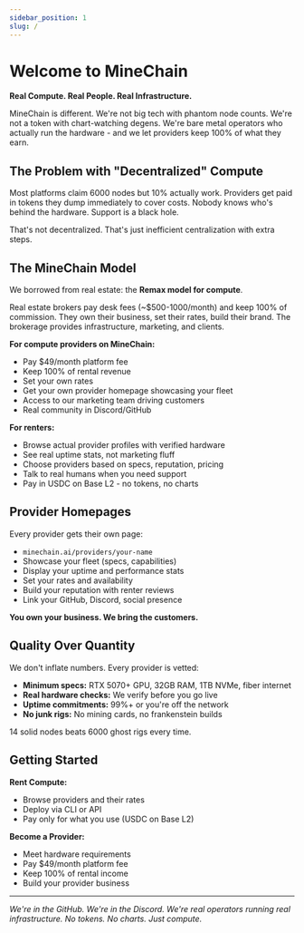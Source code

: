 ```yaml
---
sidebar_position: 1
slug: /
---
```


# Welcome to MineChain

**Real Compute. Real People. Real Infrastructure.**

MineChain is different. We're not big tech with phantom node counts. We're not a token with chart-watching degens. We're bare metal operators who actually run the hardware - and we let providers keep 100% of what they earn.

## The Problem with "Decentralized" Compute

Most platforms claim 6000 nodes but 10% actually work. Providers get paid in tokens they dump immediately to cover costs. Nobody knows who's behind the hardware. Support is a black hole.

That's not decentralized. That's just inefficient centralization with extra steps.

## The MineChain Model

We borrowed from real estate: the **Remax model for compute**.

Real estate brokers pay desk fees (~$500-1000/month) and keep 100% of commission. They own their business, set their rates, build their brand. The brokerage provides infrastructure, marketing, and clients.

**For compute providers on MineChain:**
- Pay $49/month platform fee
- Keep 100% of rental revenue
- Set your own rates
- Get your own provider homepage showcasing your fleet
- Access to our marketing team driving customers
- Real community in Discord/GitHub

**For renters:**
- Browse actual provider profiles with verified hardware
- See real uptime stats, not marketing fluff
- Choose providers based on specs, reputation, pricing
- Talk to real humans when you need support
- Pay in USDC on Base L2 - no tokens, no charts

## Provider Homepages

Every provider gets their own page:
- `minechain.ai/providers/your-name`
- Showcase your fleet (specs, capabilities)
- Display your uptime and performance stats
- Set your rates and availability
- Build your reputation with renter reviews
- Link your GitHub, Discord, social presence

**You own your business. We bring the customers.**

## Quality Over Quantity

We don't inflate numbers. Every provider is vetted:
- **Minimum specs:** RTX 5070+ GPU, 32GB RAM, 1TB NVMe, fiber internet
- **Real hardware checks:** We verify before you go live
- **Uptime commitments:** 99%+ or you're off the network
- **No junk rigs:** No mining cards, no frankenstein builds

14 solid nodes beats 6000 ghost rigs every time.

## Getting Started

**Rent Compute:**
- Browse providers and their rates
- Deploy via CLI or API
- Pay only for what you use (USDC on Base L2)

**Become a Provider:**
- Meet hardware requirements
- Pay $49/month platform fee
- Keep 100% of rental income
- Build your provider business

---

*We're in the GitHub. We're in the Discord. We're real operators running real infrastructure. No tokens. No charts. Just compute.*
